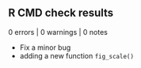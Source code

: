 ## R CMD check results

0 errors | 0 warnings | 0 notes

* Fix a minor bug
* adding a new function `fig_scale()`
